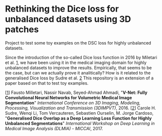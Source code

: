 # Rethinking the Dice loss for unbalanced datasets using 3D patches

Project to test some toy examples on the DSC loss for highly unbalanced datasets.

Since the introduction of the so-called Dice loss function in 2016 by Miletari et al. [1](1), we have been using it in the medical imaging domain for highly unbalanced datasets to improve the results. Empirically, that seems to be the case, but can we actually prove it analitically? How is it related to the generalised Dice loss by Sudre et al. [2](2) This repository is an extension of a paper based on that to test toy examples.


[[1](https://arxiv.org/abs/1606.04797)] Fausto Milletari, Nassir Navab, Seyed-Ahmad Ahmadi, "**V-Net: Fully Convolutional Neural Networks for Volumetric Medical Image Segmentation**" *International Conference on 3D Imaging, Modeling, Processing, Visualization and Transmission (3DIMPVT)*, 2016.
[[2](https://link.springer.com/chapter/10.1007/978-3-319-67558-9_28)] Carole H. Sudre, Wenqi Li, Tom Vercauteren, Sebastien Ourselin, M. Jorge Cardoso, "**Generalised Dice Overlap as a Deep Learning Loss Function for Highly Unbalanced Segmentations**" *International Workshop on Deep Learning in Medical Image Analysis (DLMIA) - MICCAI*, 2017.
